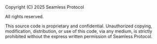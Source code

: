 Copyright (C) 2025 Seamless Protocol

All rights reserved.

This source code is proprietary and confidential. Unauthorized copying, modification,
distribution, or use of this code, via any medium, is strictly prohibited without
the express written permission of Seamless Protocol.
